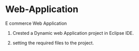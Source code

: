 # Web-Application
E commerce Web Application

1. Crested a Dynamic web Application project in Eclipse IDE.

2. setting the required files to the project.
